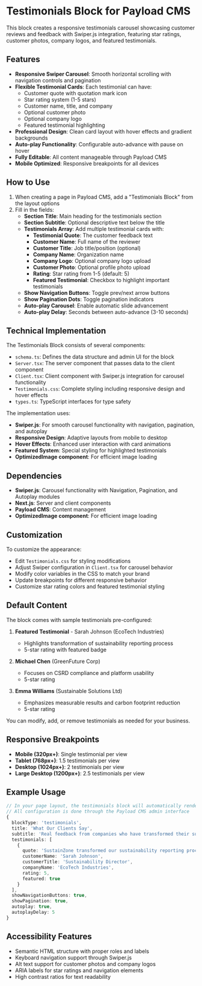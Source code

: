 # Testimonials Block for Payload CMS

This block creates a responsive testimonials carousel showcasing customer reviews and feedback with Swiper.js integration, featuring star ratings, customer photos, company logos, and featured testimonials.

## Features

- **Responsive Swiper Carousel**: Smooth horizontal scrolling with navigation controls and pagination
- **Flexible Testimonial Cards**: Each testimonial can have:
  - Customer quote with quotation mark icon
  - Star rating system (1-5 stars)
  - Customer name, title, and company
  - Optional customer photo
  - Optional company logo
  - Featured testimonial highlighting
- **Professional Design**: Clean card layout with hover effects and gradient backgrounds
- **Auto-play Functionality**: Configurable auto-advance with pause on hover
- **Fully Editable**: All content manageable through Payload CMS
- **Mobile Optimized**: Responsive breakpoints for all devices

## How to Use

1. When creating a page in Payload CMS, add a "Testimonials Block" from the layout options
2. Fill in the fields:
   - **Section Title**: Main heading for the testimonials section
   - **Section Subtitle**: Optional descriptive text below the title
   - **Testimonials Array**: Add multiple testimonial cards with:
     - **Testimonial Quote**: The customer feedback text
     - **Customer Name**: Full name of the reviewer
     - **Customer Title**: Job title/position (optional)
     - **Company Name**: Organization name
     - **Company Logo**: Optional company logo upload
     - **Customer Photo**: Optional profile photo upload
     - **Rating**: Star rating from 1-5 (default: 5)
     - **Featured Testimonial**: Checkbox to highlight important testimonials
   - **Show Navigation Buttons**: Toggle prev/next arrow buttons
   - **Show Pagination Dots**: Toggle pagination indicators
   - **Auto-play Carousel**: Enable automatic slide advancement
   - **Auto-play Delay**: Seconds between auto-advance (3-10 seconds)

## Technical Implementation

The Testimonials Block consists of several components:

- `schema.ts`: Defines the data structure and admin UI for the block
- `Server.tsx`: The server component that passes data to the client component
- `Client.tsx`: Client component with Swiper.js integration for carousel functionality
- `Testimonials.css`: Complete styling including responsive design and hover effects
- `types.ts`: TypeScript interfaces for type safety

The implementation uses:
- **Swiper.js**: For smooth carousel functionality with navigation, pagination, and autoplay
- **Responsive Design**: Adaptive layouts from mobile to desktop
- **Hover Effects**: Enhanced user interaction with card animations
- **Featured System**: Special styling for highlighted testimonials
- **OptimizedImage component**: For efficient image loading

## Dependencies

- **Swiper.js**: Carousel functionality with Navigation, Pagination, and Autoplay modules
- **Next.js**: Server and client components
- **Payload CMS**: Content management
- **OptimizedImage component**: For efficient image loading

## Customization

To customize the appearance:

- Edit `Testimonials.css` for styling modifications
- Adjust Swiper configuration in `Client.tsx` for carousel behavior
- Modify color variables in the CSS to match your brand
- Update breakpoints for different responsive behavior
- Customize star rating colors and featured testimonial styling

## Default Content

The block comes with sample testimonials pre-configured:

1. **Featured Testimonial** - Sarah Johnson (EcoTech Industries)
   - Highlights transformation of sustainability reporting process
   - 5-star rating with featured badge

2. **Michael Chen** (GreenFuture Corp)
   - Focuses on CSRD compliance and platform usability
   - 5-star rating

3. **Emma Williams** (Sustainable Solutions Ltd)
   - Emphasizes measurable results and carbon footprint reduction
   - 5-star rating

You can modify, add, or remove testimonials as needed for your business.

## Responsive Breakpoints

- **Mobile (320px+)**: Single testimonial per view
- **Tablet (768px+)**: 1.5 testimonials per view
- **Desktop (1024px+)**: 2 testimonials per view
- **Large Desktop (1200px+)**: 2.5 testimonials per view

## Example Usage

```typescript
// In your page layout, the testimonials block will automatically render
// All configuration is done through the Payload CMS admin interface
{
  blockType: 'testimonials',
  title: 'What Our Clients Say',
  subtitle: 'Real feedback from companies who have transformed their sustainability journey',
  testimonials: [
    {
      quote: 'SustainZone transformed our sustainability reporting process...',
      customerName: 'Sarah Johnson',
      customerTitle: 'Sustainability Director',
      companyName: 'EcoTech Industries',
      rating: 5,
      featured: true
    }
  ],
  showNavigationButtons: true,
  showPagination: true,
  autoplay: true,
  autoplayDelay: 5
}
```

## Accessibility Features

- Semantic HTML structure with proper roles and labels
- Keyboard navigation support through Swiper.js
- Alt text support for customer photos and company logos
- ARIA labels for star ratings and navigation elements
- High contrast ratios for text readability
